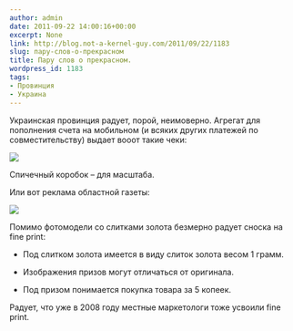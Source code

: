 ```yaml
---
author: admin
date: 2011-09-22 14:00:16+00:00
excerpt: None
link: http://blog.not-a-kernel-guy.com/2011/09/22/1183
slug: пару-слов-о-прекрасном
title: Пару слов о прекрасном.
wordpress_id: 1183
tags:
- Провинция
- Украина
---
```


Украинская провинция радует, порой, неимоверно. Агрегат для пополнения счета на мобильном (и всяких других платежей по совместительству) выдает вооот такие чеки:

[![](http://blog.not-a-kernel-guy.com/wp-content/uploads/2011/09/IMG_7334-300x267.jpg)](http://blog.not-a-kernel-guy.com/wp-content/uploads/2011/09/IMG_7334.jpg)

Спичечный коробок – для масштаба.

Или вот реклама областной газеты:

[![](http://blog.not-a-kernel-guy.com/wp-content/uploads/2011/09/2011-09-21-11.21.49-213x300.jpg)](http://blog.not-a-kernel-guy.com/wp-content/uploads/2011/09/2011-09-21-11.21.49.jpg)

Помимо фотомодели со слитками золота безмерно радует сноска на fine print:

  * Под слитком золота имеется в виду слиток золота весом 1 грамм.

  * Изображения призов могут отличаться от оригинала.

  * Под призом понимается покупка товара за 5 копеек.

Радует, что уже в 2008 году местные маркетологи тоже усвоили fine print.
